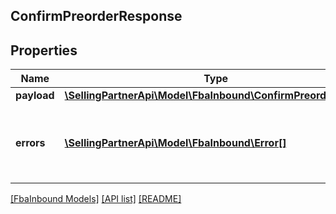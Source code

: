 ## ConfirmPreorderResponse

## Properties

Name | Type | Description | Notes
------------ | ------------- | ------------- | -------------
**payload** | [**\SellingPartnerApi\Model\FbaInbound\ConfirmPreorderResult**](ConfirmPreorderResult.md) |  | [optional]
**errors** | [**\SellingPartnerApi\Model\FbaInbound\Error[]**](Error.md) | A list of error responses returned when a request is unsuccessful. | [optional]

[[FbaInbound Models]](../) [[API list]](../../Api) [[README]](../../../README.md)
